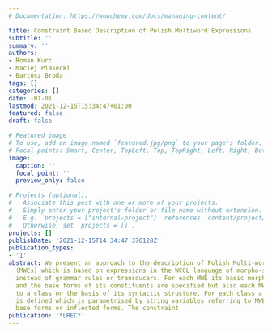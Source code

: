 ```yaml
---
# Documentation: https://wowchemy.com/docs/managing-content/

title: Constraint Based Description of Polish Multiword Expressions.
subtitle: ''
summary: ''
authors:
- Roman Kurc
- Maciej Piasecki
- Bartosz Broda
tags: []
categories: []
date: -01-01
lastmod: 2021-12-15T15:34:47+01:00
featured: false
draft: false

# Featured image
# To use, add an image named `featured.jpg/png` to your page's folder.
# Focal points: Smart, Center, TopLeft, Top, TopRight, Left, Right, BottomLeft, Bottom, BottomRight.
image:
  caption: ''
  focal_point: ''
  preview_only: false

# Projects (optional).
#   Associate this post with one or more of your projects.
#   Simply enter your project's folder or file name without extension.
#   E.g. `projects = ["internal-project"]` references `content/project/deep-learning/index.md`.
#   Otherwise, set `projects = []`.
projects: []
publishDate: '2021-12-15T14:34:47.376128Z'
publication_types:
- '1'
abstract: We present an approach to the description of Polish Multi-word Expressions
  (MWEs) which is based on expressions in the WCCL language of morpho-syntactic constraints
  instead of grammar rules or transducers. For each MWE its basic morphological form
  and the base forms of its constituents are specified but also each MWE is assigned
  to a class on the basis of its syntactic structure. For each class a WCCL constraint
  is defined which is parametrised by string variables referring to MWE constituent
  base forms or inflected forms. The constraint
publication: '*LREC*'
---
```

